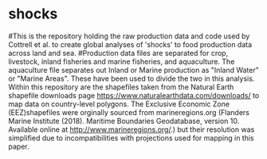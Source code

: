 # shocks

#This is the repository holding the raw production data and code used by Cottrell et al. to create global analyses of 'shocks' to food production data across land and sea. 
#Production data files are separated for crop, livestock, inland fisheries and marine fisheries, and aquaculture. The aquaculture file separates out Inland or Marine production as "Inland Water" or "Marine Areas". These have been used to divide the two in this analysis.
Within this repository are the shapefiles taken from the Natural Earth shapefile downloads page https://www.naturalearthdata.com/downloads/ to map data on country-level polygons.
The Exclusive Economic Zone (EEZ)shapefiles were orginally sourced from marineregions.org (Flanders Marine Institute (2018). Maritime Boundaries Geodatabase, version 10. Available online at http://www.marineregions.org/.) but their resolution was simplified due to incompatibilities with projections used for mapping in this paper.
